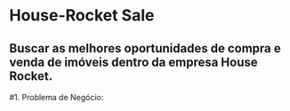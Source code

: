 # House-Rocket Sale
## Buscar as melhores oportunidades de compra e venda de imóveis dentro da empresa House Rocket. 

#1. Problema de Negócio:
